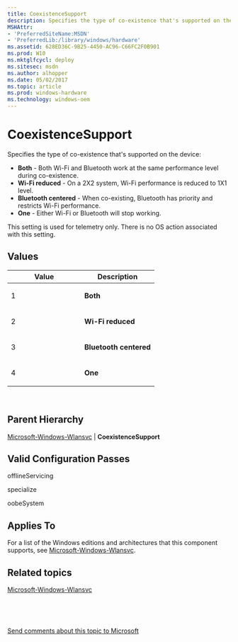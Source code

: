 ```yaml
---
title: CoexistenceSupport
description: Specifies the type of co-existence that's supported on the device Both - Both Wi-Fi and Bluetooth work at the same performance level during co-existence.Wi-Fi reduced - On a 2X2 system, Wi-Fi performance is reduced to 1X1 level.Bluetooth centered - When co-existing, Bluetooth has priority and restricts Wi-Fi performance.One - Either Wi-Fi or Bluetooth will stop working.
MSHAttr:
- 'PreferredSiteName:MSDN'
- 'PreferredLib:/library/windows/hardware'
ms.assetid: 628ED36C-9B25-4450-AC96-C66FC2F0B901
ms.prod: W10
ms.mktglfcycl: deploy
ms.sitesec: msdn
ms.author: alhopper
ms.date: 05/02/2017
ms.topic: article
ms.prod: windows-hardware
ms.technology: windows-oem
---
```


# CoexistenceSupport


Specifies the type of co-existence that's supported on the device:

-   **Both** - Both Wi-Fi and Bluetooth work at the same performance level during co-existence.
-   **Wi-Fi reduced** - On a 2X2 system, Wi-Fi performance is reduced to 1X1 level.
-   **Bluetooth centered** - When co-existing, Bluetooth has priority and restricts Wi-Fi performance.
-   **One** - Either Wi-Fi or Bluetooth will stop working.

This setting is used for telemetry only. There is no OS action associated with this setting.

## Values


<table>
<colgroup>
<col width="50%" />
<col width="50%" />
</colgroup>
<thead>
<tr class="header">
<th>Value</th>
<th>Description</th>
</tr>
</thead>
<tbody>
<tr class="odd">
<td><p>1</p></td>
<td><strong>Both</strong></td>
</tr>
<tr class="even">
<td><p>2</p></td>
<td><strong>Wi-Fi reduced</strong></td>
</tr>
<tr class="odd">
<td><p>3</p></td>
<td><strong>Bluetooth centered</strong></td>
</tr>
<tr class="even">
<td><p>4</p></td>
<td><strong>One</strong></td>
</tr>
</tbody>
</table>

 

## Parent Hierarchy


[Microsoft-Windows-Wlansvc](microsoft-windows-wlansvc.md) | **CoexistenceSupport**

## Valid Configuration Passes


offlineServicing

specialize

oobeSystem

## Applies To


For a list of the Windows editions and architectures that this component supports, see [Microsoft-Windows-Wlansvc](microsoft-windows-wlansvc.md).

## Related topics


[Microsoft-Windows-Wlansvc](microsoft-windows-wlansvc.md)

 

 

[Send comments about this topic to Microsoft](mailto:wsddocfb@microsoft.com?subject=Documentation%20feedback%20%5Bp_unattend\p_unattend%5D:%20CoexistenceSupport%20%20RELEASE:%20%2810/3/2016%29&body=%0A%0APRIVACY%20STATEMENT%0A%0AWe%20use%20your%20feedback%20to%20improve%20the%20documentation.%20We%20don't%20use%20your%20email%20address%20for%20any%20other%20purpose,%20and%20we'll%20remove%20your%20email%20address%20from%20our%20system%20after%20the%20issue%20that%20you're%20reporting%20is%20fixed.%20While%20we're%20working%20to%20fix%20this%20issue,%20we%20might%20send%20you%20an%20email%20message%20to%20ask%20for%20more%20info.%20Later,%20we%20might%20also%20send%20you%20an%20email%20message%20to%20let%20you%20know%20that%20we've%20addressed%20your%20feedback.%0A%0AFor%20more%20info%20about%20Microsoft's%20privacy%20policy,%20see%20http://privacy.microsoft.com/default.aspx. "Send comments about this topic to Microsoft")





